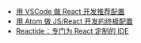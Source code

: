 - [用 VSCode 做 React 开发推荐配置](https://hackernoon.com/configure-eslint-prettier-and-flow-in-vs-code-for-react-development-c9d95db07213)
- [用 Atom 做 JS/React 开发的终极配置](https://medium.com/productivity-freak/my-atom-editor-setup-for-js-react-9726cd69ad20)
- [Reactide：专门为 React 定制的 IDE](https://github.com/reactide/reactide)
